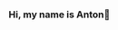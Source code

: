 ### Hi, my name is Anton👋

<!--
**AntonChehov78/AntonChehov78** is a ✨ _special_ ✨ repository because its `README.md` (this file) appears on your GitHub profile.

<div id="header" align="center">
	<h1>Hi there, I'm Ivan</h1>
	<h3>Full Stack Developer from New York</h3>
</div>
-->
